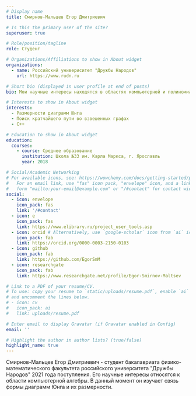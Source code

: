 ```yaml
---
# Display name
title: Смирнов-Мальцев Егор Дмитриевич

# Is this the primary user of the site?
superuser: true

# Role/position/tagline
role: Студент

# Organizations/Affiliations to show in About widget
organizations:
  - name: Российский универиситет "Дружбы Народов"
    url: https://www.rudn.ru

# Short bio (displayed in user profile at end of posts)
bio: Мои научные интересы находятся в областях компьютерной и полиномиальной алгебры.

# Interests to show in About widget
interests:
  - Размерности диаграмм Юнга
  - Поиск кратчайшего пути во взвешенных графах
  - C++

# Education to show in About widget
education:
  courses:
    - course: Среднее образование
      institution: Школа №33 им. Карла Маркса, г. Ярославль
      year: 2018

# Social/Academic Networking
# For available icons, see: https://wowchemy.com/docs/getting-started/page-builder/#icons
#   For an email link, use "fas" icon pack, "envelope" icon, and a link in the
#   form "mailto:your-email@example.com" or "/#contact" for contact widget.
social:
  - icon: envelope
    icon_pack: fas
    link: '/#contact'
  - icon: e
    icon_pack: fas
    link: https://www.elibrary.ru/project_user_tools.asp
  - icon: orcid # Alternatively, use `google-scholar` icon from `ai` icon pack
    icon_pack: fab
    link: https://orcid.org/0000-0003-2150-0103
  - icon: github
    icon_pack: fab
    link: https://github.com/EgorSmM
  - icon: researchgate
    icon_pack: fab
    link: https://www.researchgate.net/profile/Egor-Smirnov-Maltsev

# Link to a PDF of your resume/CV.
# To use: copy your resume to `static/uploads/resume.pdf`, enable `ai` icons in `params.toml`,
# and uncomment the lines below.
# - icon: cv
#   icon_pack: ai
#   link: uploads/resume.pdf

# Enter email to display Gravatar (if Gravatar enabled in Config)
email: ''

# Highlight the author in author lists? (true/false)
highlight_name: true
---
```


Смирнов-Мальцев Егор Дмитриевич - студент бакалавриата физико-математического факультета российского университета "Дружбы Народов" 2021 года поступления. Его научные интересы относятся к области компьютерной алгебры. В данный момент он изучает связь формы диаграмм Юнга и их размерности.
